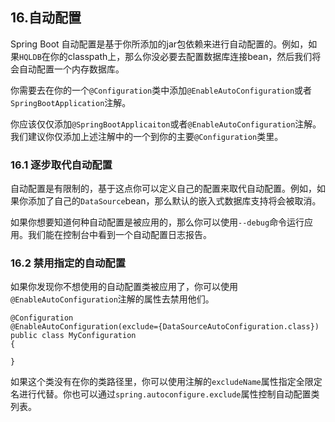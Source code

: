 ## 16.自动配置

Spring Boot 自动配置是基于你所添加的jar包依赖来进行自动配置的。例如，如果`HQLDB`在你的classpath上，那么你没必要去配置数据库连接bean，然后我们将会自动配置一个内存数据库。

你需要去在你的一个`@Configuration`类中添加`@EnableAutoConfiguration`或者`SpringBootApplication`注解。

你应该仅仅添加`@SpringBootApplicaiton`或者`@EnableAutoConfiguration`注解。我们建议你仅添加上述注解中的一个到你的主要`@Configuration`类里。

### 16.1 逐步取代自动配置

自动配置是有限制的，基于这点你可以定义自己的配置来取代自动配置。例如，如果你添加了自己的`DataSource`bean，那么默认的嵌入式数据库支持将会被取消。

如果你想要知道何种自动配置是被应用的，那么你可以使用`--debug`命令运行应用。我们能在控制台中看到一个自动配置日志报告。

### 16.2 禁用指定的自动配置

如果你发现你不想使用的自动配置类被应用了，你可以使用`@EnableAutoConfiguration`注解的属性去禁用他们。

    @Configuration
    @EnableAutoConfiguration(exclude={DataSourceAutoConfiguration.class})
    public class MyConfiguration
    {

    }

如果这个类没有在你的类路径里，你可以使用注解的`excludeName`属性指定全限定名进行代替。你也可以通过`spring.autoconfigure.exclude`属性控制自动配置类列表。
